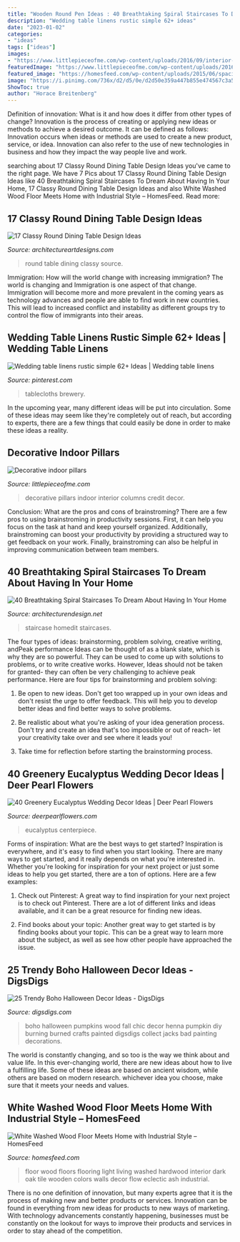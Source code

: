 ```yaml
---
title: "Wooden Round Pen Ideas : 40 Breathtaking Spiral Staircases To Dream About Having In Your Home"
description: "Wedding table linens rustic simple 62+ ideas"
date: "2023-01-02"
categories:
- "ideas"
tags: ["ideas"]
images:
- "https://www.littlepieceofme.com/wp-content/uploads/2016/09/interior-columns-600x899.jpg"
featuredImage: "https://www.littlepieceofme.com/wp-content/uploads/2016/09/interior-columns-600x899.jpg"
featured_image: "https://homesfeed.com/wp-content/uploads/2015/06/spacious-living-room-design-with-track-lamp-idea-and-desk-beneath-the-white-tall-wall-and-living-space-with-dark-seating-and-television-and-white-washed-wood-floors.jpg"
image: "https://i.pinimg.com/736x/d2/d5/0e/d2d50e359a447b855e474567c3a5e8c3.jpg"
ShowToc: true
author: "Horace Breitenberg"
---
```



Definition of innovation: What is it and how does it differ from other types of change?
Innovation is the process of creating or applying new ideas or methods to achieve a desired outcome. It can be defined as follows: 
Innovation occurs when ideas or methods are used to create a new product, service, or idea. Innovation can also refer to the use of new technologies in business and how they impact the way people live and work.

	

		
searching about 17 Classy Round Dining Table Design Ideas you've came to the right page. We have 7 Pics about 17 Classy Round Dining Table Design Ideas like 40 Breathtaking Spiral Staircases To Dream About Having In Your Home, 17 Classy Round Dining Table Design Ideas and also White Washed Wood Floor Meets Home with Industrial Style – HomesFeed. Read more:
		
    
## 17 Classy Round Dining Table Design Ideas

<img loading=lazy src="https://www.architectureartdesigns.com/wp-content/uploads/2015/02/653.jpg" onerror="this.onerror=null;this.src='https://tse2.mm.bing.net/th?id=OIP.wGLZ5UNK6TmYuPx1mN7CkgHaJQ&amp;pid=15.1';" alt="17 Classy Round Dining Table Design Ideas">

_Source: architectureartdesigns.com_

>round table dining classy source. 

	

Immigration: How will the world change with increasing immigration?
The world is changing and Immigration is one aspect of that change. Immigration will become more and more prevalent in the coming years as technology advances and people are able to find work in new countries. This will lead to increased conflict and instability as different groups try to control the flow of immigrants into their areas.

    
## Wedding Table Linens Rustic Simple 62+ Ideas | Wedding Table Linens

<img loading=lazy src="https://i.pinimg.com/736x/d2/d5/0e/d2d50e359a447b855e474567c3a5e8c3.jpg" onerror="this.onerror=null;this.src='https://tse3.mm.bing.net/th?id=OIP.H-LVEgW_Zl12dOlPWYKjrAAAAA&amp;pid=15.1';" alt="Wedding table linens rustic simple 62+ Ideas | Wedding table linens">

_Source: pinterest.com_

>tablecloths brewery. 

	

In the upcoming year, many different ideas will be put into circulation. Some of these ideas may seem like they're completely out of reach, but according to experts, there are a few things that could easily be done in order to make these ideas a reality.

    
## Decorative Indoor Pillars

<img loading=lazy src="https://www.littlepieceofme.com/wp-content/uploads/2016/09/interior-columns-600x899.jpg" onerror="this.onerror=null;this.src='https://tse1.mm.bing.net/th?id=OIP.LpdmEPUJnddk5ldtK_2ODAHaLG&amp;pid=15.1';" alt="Decorative indoor pillars">

_Source: littlepieceofme.com_

>decorative pillars indoor interior columns credit decor. 

	

Conclusion: What are the pros and cons of brainstroming?
There are a few pros to using brainstroming in productivity sessions. First, it can help you focus on the task at hand and keep yourself organized. Additionally, brainstroming can boost your productivity by providing a structured way to get feedback on your work. Finally, brainstroming can also be helpful in improving communication between team members.

    
## 40 Breathtaking Spiral Staircases To Dream About Having In Your Home

<img loading=lazy src="https://cdn.architecturendesign.net/wp-content/uploads/2016/01/AD-Breathtaking-Spiral-Staircase-Designs-18.jpg" onerror="this.onerror=null;this.src='https://tse2.mm.bing.net/th?id=OIP.EVBh1W7Q845I8zU61Gc1LAHaJ9&amp;pid=15.1';" alt="40 Breathtaking Spiral Staircases To Dream About Having In Your Home">

_Source: architecturendesign.net_

>staircase homedit staircases. 

	

The four types of ideas: brainstorming, problem solving, creative writing, andPeak performance
Ideas can be thought of as a blank slate, which is why they are so powerful. They can be used to come up with solutions to problems, or to write creative works. However, Ideas should not be taken for granted- they can often be very challenging to achieve peak performance. Here are four tips for brainstorming and problem solving:
1. Be open to new ideas. Don't get too wrapped up in your own ideas and don't resist the urge to offer feedback. This will help you to develop better ideas and find better ways to solve problems.

2. Be realistic about what you're asking of your idea generation process. Don't try and create an idea that's too impossible or out of reach- let your creativity take over and see where it leads you!

3. Take time for reflection before starting the brainstorming process.

    
## 40 Greenery Eucalyptus Wedding Decor Ideas | Deer Pearl Flowers

<img loading=lazy src="https://www.deerpearlflowers.com/wp-content/uploads/2016/12/eucalyptus-wedding-centerpiece-via-Jenny-Haas-Photography.jpg" onerror="this.onerror=null;this.src='https://tse4.mm.bing.net/th?id=OIP.YeVz4c5zEGmPmZNLDWxRCgHaLH&amp;pid=15.1';" alt="40 Greenery Eucalyptus Wedding Decor Ideas | Deer Pearl Flowers">

_Source: deerpearlflowers.com_

>eucalyptus centerpiece. 

	

Forms of inspiration: What are the best ways to get started?
Inspiration is everywhere, and it's easy to find when you start looking. There are many ways to get started, and it really depends on what you're interested in. Whether you're looking for inspiration for your next project or just some ideas to help you get started, there are a ton of options. Here are a few examples:
1. Check out Pinterest: A great way to find inspiration for your next project is to check out Pinterest. There are a lot of different links and ideas available, and it can be a great resource for finding new ideas.

2. Find books about your topic: Another great way to get started is by finding books about your topic. This can be a great way to learn more about the subject, as well as see how other people have approached the issue.


    
## 25 Trendy Boho Halloween Decor Ideas - DigsDigs

<img loading=lazy src="https://www.digsdigs.com/photos/2018/10/11-henna-and-wood-burnt-pumpkins-are-a-cool-and-unusual-idea-for-a-boho-chic-Halloween.jpg" onerror="this.onerror=null;this.src='https://tse3.mm.bing.net/th?id=OIP.SL1Dic4e5l8qPT6QnC7t0QHaLH&amp;pid=15.1';" alt="25 Trendy Boho Halloween Decor Ideas - DigsDigs">

_Source: digsdigs.com_

>boho halloween pumpkins wood fall chic decor henna pumpkin diy burning burned crafts painted digsdigs collect jacks bad painting decorations. 

	

The world is constantly changing, and so too is the way we think about and value life. In this ever-changing world, there are new ideas about how to live a fulfilling life. Some of these ideas are based on ancient wisdom, while others are based on modern research. whichever idea you choose, make sure that it meets your needs and values.

    
## White Washed Wood Floor Meets Home With Industrial Style – HomesFeed

<img loading=lazy src="https://homesfeed.com/wp-content/uploads/2015/06/spacious-living-room-design-with-track-lamp-idea-and-desk-beneath-the-white-tall-wall-and-living-space-with-dark-seating-and-television-and-white-washed-wood-floors.jpg" onerror="this.onerror=null;this.src='https://tse1.mm.bing.net/th?id=OIP.Cl_PRqw74j5QMCYc6JPOTQHaLH&amp;pid=15.1';" alt="White Washed Wood Floor Meets Home with Industrial Style – HomesFeed">

_Source: homesfeed.com_

>floor wood floors flooring light living washed hardwood interior dark oak tile wooden colors walls decor flow eclectic ash industrial. 

	

There is no one definition of innovation, but many experts agree that it is the process of making new and better products or services. Innovation can be found in everything from new ideas for products to new ways of marketing. With technology advancements constantly happening, businesses must be constantly on the lookout for ways to improve their products and services in order to stay ahead of the competition.

